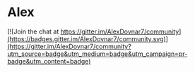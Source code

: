 # Alex

[![Join the chat at https://gitter.im/AlexDovnar7/community](https://badges.gitter.im/AlexDovnar7/community.svg)](https://gitter.im/AlexDovnar7/community?utm_source=badge&utm_medium=badge&utm_campaign=pr-badge&utm_content=badge)